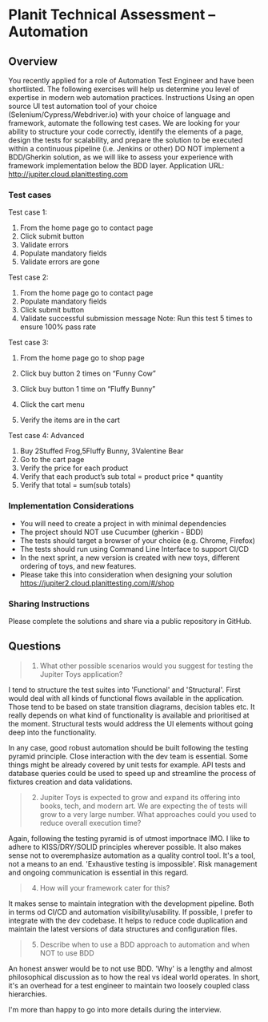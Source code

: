 # Planit Technical Assessment – Automation

## Overview
You recently applied for a role of Automation Test Engineer and have been shortlisted.
The following exercises will help us determine you level of expertise in modern web automation
practices.
Instructions
Using an open source UI test automation tool of your choice (Selenium/Cypress/Webdriver.io) with
your choice of language and framework, automate the following test cases.
We are looking for your ability to structure your code correctly, identify the elements of a page,
design the tests for scalability, and prepare the solution to be executed within a continuous pipeline
(i.e. Jenkins or other)
DO NOT implement a BDD/Gherkin solution, as we will like to assess your experience with
framework implementation below the BDD layer.
Application URL: http://jupiter.cloud.planittesting.com

### Test cases
Test case 1:
1. From the home page go to contact page
2. Click submit button
3. Validate errors
4. Populate mandatory fields
5. Validate errors are gone

Test case 2:
1. From the home page go to contact page
2. Populate mandatory fields
3. Click submit button
4. Validate successful submission message
   Note: Run this test 5 times to ensure 100% pass rate

Test case 3:
1. From the home page go to shop page
2. Click buy button 2 times on “Funny Cow”
3. Click buy button 1 time on “Fluffy Bunny”
4. Click the cart menu

5. Verify the items are in the cart

Test case 4: Advanced

1. Buy 2Stuffed Frog,5Fluffy Bunny, 3Valentine Bear
2. Go to the cart page
3. Verify the price for each product
4. Verify that each product’s sub total = product price * quantity
5. Verify that total = sum(sub totals)

### Implementation Considerations
- You will need to create a project in with minimal dependencies 
- The project should NOT use Cucumber (gherkin - BDD)
- The tests should target a browser of your choice (e.g. Chrome, Firefox)
- The tests should run using Command Line Interface to support CI/CD 
- In the next sprint, a new version is created with new toys, different ordering of toys, and new
features.
- Please take this into consideration when designing your solution
https://jupiter2.cloud.planittesting.com/#/shop

### Sharing Instructions

Please complete the solutions and share via a public repository in GitHub.

## Questions

> 1. What other possible scenarios would you suggest for testing the Jupiter Toys application?
> 
I tend to structure the test suites into 'Functional' and 'Structural'. 
First would deal with all kinds of functional flows available in the application.
Those tend to be based on state transition diagrams, decision tables etc. 
It really depends on what kind of functionality is available and prioritised at the moment.
Structural tests would address the UI elements without going deep into the functionality.

In any case, good robust automation should be built following the testing pyramid principle.
Close interaction with the dev team is essential. Some things might be already covered by unit tests for example.
API tests and database queries could be used to speed up and streamline the process of fixtures creation and  data validations.

> 2. Jupiter Toys is expected to grow and expand its offering into books, tech, and modern art. We are 
expecting the of tests will grow to a very large number.
>What approaches could you used to reduce overall execution time? 
> 
Again, following the testing pyramid is of utmost importnace IMO. 
I like to adhere to KISS/DRY/SOLID principles wherever possible.
It also makes sense not to overemphasize automation as a quality control tool.
It's a tool, not a means to an end. 'Exhaustive testing is impossible'.
Risk management and ongoing communication is essential in this regard.

> 4. How will your framework cater for this? 
> 
It makes sense to maintain integration with the development pipeline.
Both in terms od CI/CD and automation visibility/usability.
If possible, I prefer to integrate with the dev codebase. It helps to reduce code duplication
and maintain the latest versions of data structures and configuration files.

> 5. Describe when to use a BDD approach to automation and when NOT to use BDD
> 
An honest answer would be to not use BDD. 'Why' is a lengthy and almost philosophical discussion
as to how the real vs ideal world operates. In short, it's an overhead 
for a test engineer to maintain two loosely coupled class hierarchies.

I'm more than happy to go into more details during the interview.
